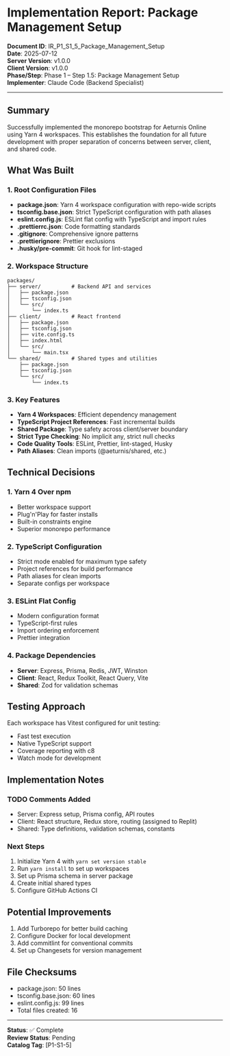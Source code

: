 # Implementation Report: Package Management Setup

**Document ID**: IR_P1_S1_5_Package_Management_Setup  
**Date**: 2025-07-12  
**Server Version**: v1.0.0  
**Client Version**: v1.0.0  
**Phase/Step**: Phase 1 – Step 1.5: Package Management Setup  
**Implementer**: Claude Code (Backend Specialist)

---

## Summary

Successfully implemented the monorepo bootstrap for Aeturnis Online using Yarn 4 workspaces. This establishes the foundation for all future development with proper separation of concerns between server, client, and shared code.

## What Was Built

### 1. Root Configuration Files
- **package.json**: Yarn 4 workspace configuration with repo-wide scripts
- **tsconfig.base.json**: Strict TypeScript configuration with path aliases
- **eslint.config.js**: ESLint flat config with TypeScript and import rules
- **.prettierrc.json**: Code formatting standards
- **.gitignore**: Comprehensive ignore patterns
- **.prettierignore**: Prettier exclusions
- **.husky/pre-commit**: Git hook for lint-staged

### 2. Workspace Structure
```
packages/
├── server/          # Backend API and services
│   ├── package.json
│   ├── tsconfig.json
│   └── src/
│       └── index.ts
├── client/          # React frontend
│   ├── package.json
│   ├── tsconfig.json
│   ├── vite.config.ts
│   ├── index.html
│   └── src/
│       └── main.tsx
└── shared/          # Shared types and utilities
    ├── package.json
    ├── tsconfig.json
    └── src/
        └── index.ts
```

### 3. Key Features
- **Yarn 4 Workspaces**: Efficient dependency management
- **TypeScript Project References**: Fast incremental builds
- **Shared Package**: Type safety across client/server boundary
- **Strict Type Checking**: No implicit any, strict null checks
- **Code Quality Tools**: ESLint, Prettier, lint-staged, Husky
- **Path Aliases**: Clean imports (@aeturnis/shared, etc.)

## Technical Decisions

### 1. Yarn 4 Over npm
- Better workspace support
- Plug'n'Play for faster installs
- Built-in constraints engine
- Superior monorepo performance

### 2. TypeScript Configuration
- Strict mode enabled for maximum type safety
- Project references for build performance
- Path aliases for clean imports
- Separate configs per workspace

### 3. ESLint Flat Config
- Modern configuration format
- TypeScript-first rules
- Import ordering enforcement
- Prettier integration

### 4. Package Dependencies
- **Server**: Express, Prisma, Redis, JWT, Winston
- **Client**: React, Redux Toolkit, React Query, Vite
- **Shared**: Zod for validation schemas

## Testing Approach

Each workspace has Vitest configured for unit testing:
- Fast test execution
- Native TypeScript support
- Coverage reporting with c8
- Watch mode for development

## Implementation Notes

### TODO Comments Added
- Server: Express setup, Prisma config, API routes
- Client: React structure, Redux store, routing (assigned to Replit)
- Shared: Type definitions, validation schemas, constants

### Next Steps
1. Initialize Yarn 4 with `yarn set version stable`
2. Run `yarn install` to set up workspaces
3. Set up Prisma schema in server package
4. Create initial shared types
5. Configure GitHub Actions CI

## Potential Improvements

1. Add Turborepo for better build caching
2. Configure Docker for local development
3. Add commitlint for conventional commits
4. Set up Changesets for version management

## File Checksums

- package.json: 50 lines
- tsconfig.base.json: 60 lines
- eslint.config.js: 99 lines
- Total files created: 16

---

**Status**: ✅ Complete  
**Review Status**: Pending  
**Catalog Tag**: [P1-S1-5]
